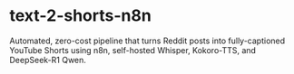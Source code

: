 # text-2-shorts-n8n
Automated, zero-cost pipeline that turns Reddit posts into fully-captioned YouTube Shorts using n8n, self-hosted Whisper, Kokoro-TTS, and DeepSeek-R1 Qwen.
